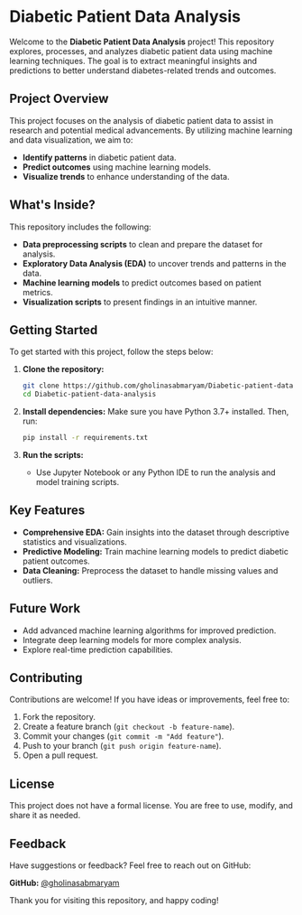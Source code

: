# Diabetic Patient Data Analysis

Welcome to the **Diabetic Patient Data Analysis** project! This repository explores, processes, and analyzes diabetic patient data using machine learning techniques. The goal is to extract meaningful insights and predictions to better understand diabetes-related trends and outcomes.

## Project Overview
This project focuses on the analysis of diabetic patient data to assist in research and potential medical advancements. By utilizing machine learning and data visualization, we aim to:

- **Identify patterns** in diabetic patient data.
- **Predict outcomes** using machine learning models.
- **Visualize trends** to enhance understanding of the data.

## What's Inside?
This repository includes the following:

- **Data preprocessing scripts** to clean and prepare the dataset for analysis.
- **Exploratory Data Analysis (EDA)** to uncover trends and patterns in the data.
- **Machine learning models** to predict outcomes based on patient metrics.
- **Visualization scripts** to present findings in an intuitive manner.

## Getting Started
To get started with this project, follow the steps below:

1. **Clone the repository:**
   ```bash
   git clone https://github.com/gholinasabmaryam/Diabetic-patient-data-analysis.git
   cd Diabetic-patient-data-analysis
   ```

2. **Install dependencies:**
   Make sure you have Python 3.7+ installed. Then, run:
   ```bash
   pip install -r requirements.txt
   ```

3. **Run the scripts:**
   - Use Jupyter Notebook or any Python IDE to run the analysis and model training scripts.

## Key Features
- **Comprehensive EDA:** Gain insights into the dataset through descriptive statistics and visualizations.
- **Predictive Modeling:** Train machine learning models to predict diabetic patient outcomes.
- **Data Cleaning:** Preprocess the dataset to handle missing values and outliers.

## Future Work
- Add advanced machine learning algorithms for improved prediction.
- Integrate deep learning models for more complex analysis.
- Explore real-time prediction capabilities.

## Contributing
Contributions are welcome! If you have ideas or improvements, feel free to:

1. Fork the repository.
2. Create a feature branch (`git checkout -b feature-name`).
3. Commit your changes (`git commit -m "Add feature"`).
4. Push to your branch (`git push origin feature-name`).
5. Open a pull request.

## License
This project does not have a formal license. You are free to use, modify, and share it as needed.

## Feedback
Have suggestions or feedback? Feel free to reach out on GitHub:

**GitHub:** [@gholinasabmaryam](https://github.com/gholinasabmaryam)

Thank you for visiting this repository, and happy coding!
